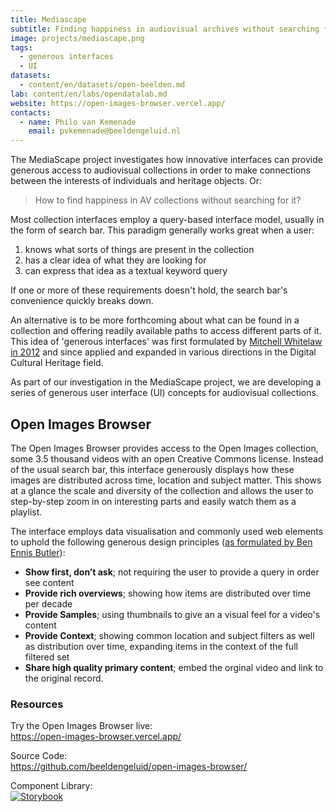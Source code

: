 ```yaml
---
title: Mediascape
subtitle: Finding happiness in audiovisual archives without searching for it
image: projects/mediascape.png
tags:
  - generous interfaces
  - UI
datasets:
  - content/en/datasets/open-beelden.md
lab: content/en/labs/opendatalab.md
website: https://open-images-browser.vercel.app/
contacts:
  - name: Philo van Kemenade
    email: pvkemenade@beeldengeluid.nl
---
```


The MediaScape project investigates how innovative interfaces can provide generous access to audiovisual collections in order to make connections between the interests of individuals and heritage objects. Or:

> How to find happiness in AV collections without searching for it?

Most collection interfaces employ a query-based interface model, usually in the form of search bar. This paradigm generally works great when a user:

1. knows what sorts of things are present in the collection
2. has a clear idea of what they are looking for
3. can express that idea as a textual keyword query

If one or more of these requirements doesn't hold, the search bar's convenience quickly breaks down.

An alternative is to be more forthcoming about what can be found in a collection and offering readily available paths to access different parts of it. This idea of 'generous interfaces' was first formulated by [Mitchell Whitelaw in 2012](http://mtchl.net/towards-generous-interfaces-for-archival-collections/) and since applied and expanded in various directions in the Digital Cultural Heritage field.

As part of our investigation in the MediaScape project, we are developing a series of generous user interface (UI) concepts for audiovisual collections.

## Open Images Browser

The Open Images Browser provides access to the Open Images collection, some 3.5 thousand videos with an open Creative Commons license. Instead of the usual search bar, this interface generously displays how these images are distributed across time, location and subject matter. This shows at a glance the scale and diversity of the collection and allows the user to step-by-step zoom in on interesting parts and easily watch them as a playlist.

The interface employs data visualisation and commonly used web elements to uphold the following generous design principles ([as formulated by Ben Ennis Butler](https://mw2013.museumsandtheweb.com/paper/visual-exploration-of-australian-prints-and-printmaking/)):

- **Show first, don’t ask**; not requiring the user to provide a query in order see content
- **Provide rich overviews**; showing how items are distributed over time per decade
- **Provide Samples**; using thumbnails to give an a visual feel for a video's content
- **Provide Context**; showing common location and subject filters as well as distribution over time, expanding items in the context of the full filtered set
- **Share high quality primary content**; embed the orginal video and link to the original record.

### Resources

Try the Open Images Browser live:  
https://open-images-browser.vercel.app/

Source Code:  
https://github.com/beeldengeluid/open-images-browser/

Component Library:  
[![Storybook](https://cdn.jsdelivr.net/gh/storybookjs/brand@master/badge/badge-storybook.svg)](https://beeldengeluid.github.io/open-images-browser)
